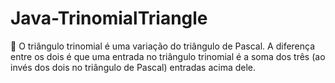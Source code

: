 # Java-TrinomialTriangle
:beers: O triângulo trinomial é uma variação do triângulo de Pascal. A diferença entre os dois é que uma entrada no triângulo trinomial é a soma dos três (ao invés dos dois no triângulo de Pascal) entradas acima dele.
